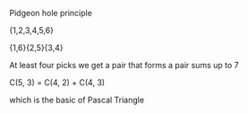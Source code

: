 Pidgeon hole principle

{1,2,3,4,5,6}

{1,6}{2,5}{3,4}

At least four picks we get a pair that forms a pair sums up to 7



C(5, 3) = C(4, 2) + C(4, 3)

which is the basic of Pascal Triangle